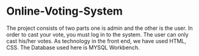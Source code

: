 # Online-Voting-System
The project consists of two parts one is admin and the other is the user. In order to cast your vote, you must log in to the system. The user can only cast his/her votes. As technology in the front end, we have used HTML, CSS. The Database used here is MYSQL Workbench.

